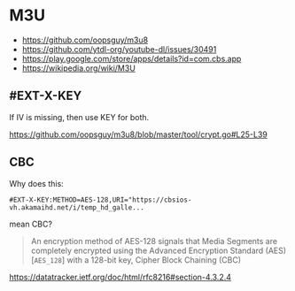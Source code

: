 # M3U

- https://github.com/oopsguy/m3u8
- https://github.com/ytdl-org/youtube-dl/issues/30491
- https://play.google.com/store/apps/details?id=com.cbs.app
- https://wikipedia.org/wiki/M3U

## #EXT-X-KEY

If IV is missing, then use KEY for both.

https://github.com/oopsguy/m3u8/blob/master/tool/crypt.go#L25-L39

## CBC

Why does this:

~~~
#EXT-X-KEY:METHOD=AES-128,URI="https://cbsios-vh.akamaihd.net/i/temp_hd_galle...
~~~

mean CBC?

> An encryption method of AES-128 signals that Media Segments are completely
> encrypted using the Advanced Encryption Standard (AES) [`AES_128`] with a
> 128-bit key, Cipher Block Chaining (CBC)

https://datatracker.ietf.org/doc/html/rfc8216#section-4.3.2.4
